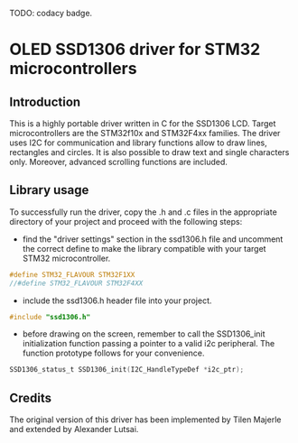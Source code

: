 TODO: codacy badge.

# OLED SSD1306 driver for STM32 microcontrollers
## Introduction
This is a highly portable driver written in C for the SSD1306 LCD.
Target microcontrollers are the STM32f10x and STM32F4xx families.
The driver uses I2C for communication and library functions allow to draw lines,
rectangles and circles. It is also possible to draw text and single characters only.
Moreover, advanced scrolling functions are included.

## Library usage
To successfully run the driver, copy the .h and .c files in the appropriate
directory of your project and proceed with the following steps:
*  find the "driver settings" section in the ssd1306.h file and uncomment the correct define
   to make the library compatible with your target STM32 microcontroller.
```C
#define STM32_FLAVOUR STM32F1XX
//#define STM32_FLAVOUR STM32F4XX
```
*  include the ssd1306.h header file into your project.
```C
#include "ssd1306.h"
```
*  before drawing on the screen, remember to call the SSD1306\_init initialization function
   passing a pointer to a valid i2c peripheral. The function prototype follows for your
   convenience.
```C
SSD1306_status_t SSD1306_init(I2C_HandleTypeDef *i2c_ptr);
```

## Credits
The original version of this driver has been implemented by Tilen Majerle and extended by
Alexander Lutsai.
